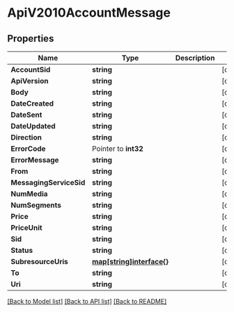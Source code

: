 # ApiV2010AccountMessage

## Properties

Name | Type | Description | Notes
------------ | ------------- | ------------- | -------------
**AccountSid** | **string** |  | [optional] 
**ApiVersion** | **string** |  | [optional] 
**Body** | **string** |  | [optional] 
**DateCreated** | **string** |  | [optional] 
**DateSent** | **string** |  | [optional] 
**DateUpdated** | **string** |  | [optional] 
**Direction** | **string** |  | [optional] 
**ErrorCode** | Pointer to **int32** |  | [optional] 
**ErrorMessage** | **string** |  | [optional] 
**From** | **string** |  | [optional] 
**MessagingServiceSid** | **string** |  | [optional] 
**NumMedia** | **string** |  | [optional] 
**NumSegments** | **string** |  | [optional] 
**Price** | **string** |  | [optional] 
**PriceUnit** | **string** |  | [optional] 
**Sid** | **string** |  | [optional] 
**Status** | **string** |  | [optional] 
**SubresourceUris** | [**map[string]interface{}**](.md) |  | [optional] 
**To** | **string** |  | [optional] 
**Uri** | **string** |  | [optional] 

[[Back to Model list]](../README.md#documentation-for-models) [[Back to API list]](../README.md#documentation-for-api-endpoints) [[Back to README]](../README.md)


